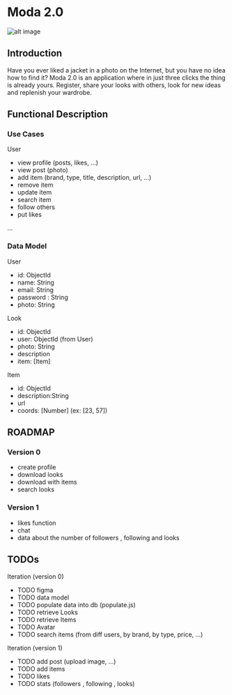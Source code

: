 # Moda 2.0

![alt image](https://i.pinimg.com/474x/e8/b3/17/e8b317feab6f0d30041db92da1f3392e.jpg)

## Introduction
Have you ever liked a jacket in a photo on the Internet, but you have no idea how to find it? 
Moda 2.0 is an application where in just three clicks the thing is already yours.
Register, share your looks with others, look for new ideas and replenish your wardrobe.


## Functional Description

### Use Cases

User
- view profile (posts, likes, ...)
- view post (photo)
- add item (brand, type, title, description, url, ...)
- remove item
- update item
- search item 
- follow others 
- put likes 



<!-- ## Technical Description

### Blocks -->
...

### Data Model

User
- id: ObjectId
- name: String
- email: String
- password : String
- photo: String 

Look
- id: ObjectId
- user: ObjectId (from User)
- photo: String
- description
- item: [Item]

Item
- id: ObjectId
- description:String
- url
- coords: [Number] (ex: [23, 57])
## ROADMAP
### Version 0
- create profile
- download looks
- download with items 
- search looks

### Version 1
- likes function
- chat
- data about the number of followers , following and looks



## TODOs

Iteration (version 0)

- TODO figma 
- TODO data model
- TODO populate data into db (populate.js)
- TODO retrieve Looks
- TODO retrieve Items
- TODO Avatar
- TODO search items (from diff users, by brand, by type, price, ...)

Iteration (version 1)
- TODO add post (upload image, ...)
- TODO add items
- TODO likes
- TODO stats (followers , following , looks)

